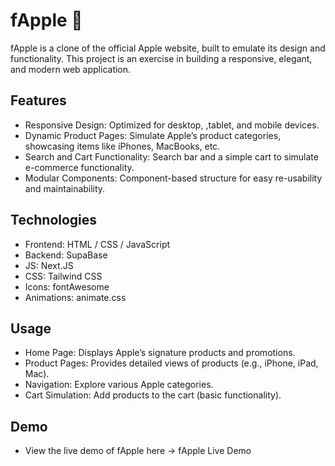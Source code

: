 # fApple 🍎

fApple is a clone of the official Apple website, built to emulate its design and functionality. 
This project is an exercise in building a responsive, elegant, and modern web application.

## Features
- Responsive Design: Optimized for desktop, ,tablet, and mobile devices.
- Dynamic Product Pages: Simulate Apple’s product categories, showcasing items like iPhones, MacBooks, etc.
- Search and Cart Functionality: Search bar and a simple cart to simulate e-commerce functionality.
- Modular Components: Component-based structure for easy re-usability and maintainability.

## Technologies
- Frontend: HTML / CSS / JavaScript
- Backend: SupaBase
- JS: Next.JS
- CSS: Tailwind CSS
- Icons: fontAwesome
- Animations: animate.css

## Usage
- Home Page: Displays Apple’s signature products and promotions.
- Product Pages: Provides detailed views of products (e.g., iPhone, iPad, Mac).
- Navigation: Explore various Apple categories.
- Cart Simulation: Add products to the cart (basic functionality).

## Demo 
- View the live demo of fApple here -> fApple Live Demo
